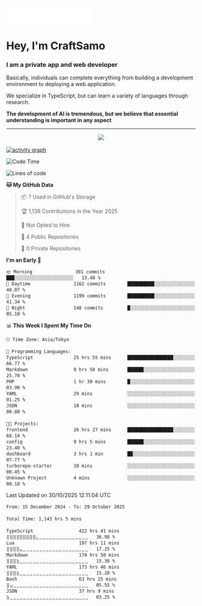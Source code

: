 <img src="images/header.svg"></img>

# Hey, I'm CraftSamo

### I am a private app and web developer

Basically, individuals can complete everything from building a development
environment to deploying a web application.

We specialize in TypeScript, but can learn a variety of languages through
research.

**The development of AI is tremendous, but we believe that essential
understanding is important in any aspect**

---

<p align="center">
  <img alig src="https://github-profile-trophy.vercel.app/?username=craftsamo&theme=onedark&column=-1" />
</p>

[![activity graph](https://github-readme-activity-graph.vercel.app/graph?username=craftsamo&theme=github-dark-dimmed&custom_title=Guilyx%20Activity%20Graph&hide_border=true)](https://github.com/ashutosh00710/github-readme-activity-graph)

<!--START_SECTION:waka-->
![Code Time](http://img.shields.io/badge/Code%20Time-1%2C135%20hrs%2056%20mins-blue)

![Lines of code](https://img.shields.io/badge/From%20Hello%20World%20I%27ve%20Written-696.4%20thousand%20lines%20of%20code-blue)

**🐱 My GitHub Data** 

> 📦 ? Used in GitHub's Storage 
 > 
> 🏆 1,139 Contributions in the Year 2025
 > 
> 🚫 Not Opted to Hire
 > 
> 📜 4 Public Repositories 
 > 
> 🔑 0 Private Repositories 
 > 
**I'm an Early 🐤** 

```text
🌞 Morning                391 commits         ███░░░░░░░░░░░░░░░░░░░░░░   13.48 % 
🌆 Daytime                1162 commits        ██████████░░░░░░░░░░░░░░░   40.07 % 
🌃 Evening                1199 commits        ██████████░░░░░░░░░░░░░░░   41.34 % 
🌙 Night                  148 commits         █░░░░░░░░░░░░░░░░░░░░░░░░   05.10 % 
```


📊 **This Week I Spent My Time On** 

```text
🕑︎ Time Zone: Asia/Tokyo

💬 Programming Languages: 
TypeScript               25 hrs 55 mins      █████████████████░░░░░░░░   66.77 % 
Markdown                 9 hrs 58 mins       ██████░░░░░░░░░░░░░░░░░░░   25.70 % 
PHP                      1 hr 30 mins        █░░░░░░░░░░░░░░░░░░░░░░░░   03.90 % 
YAML                     29 mins             ░░░░░░░░░░░░░░░░░░░░░░░░░   01.25 % 
JSON                     18 mins             ░░░░░░░░░░░░░░░░░░░░░░░░░   00.80 % 

🐱‍💻 Projects: 
frontend                 26 hrs 27 mins      █████████████████░░░░░░░░   68.14 % 
config                   9 hrs 5 mins        ██████░░░░░░░░░░░░░░░░░░░   23.40 % 
dashboard                3 hrs 1 min         ██░░░░░░░░░░░░░░░░░░░░░░░   07.77 % 
turborepo-starter        10 mins             ░░░░░░░░░░░░░░░░░░░░░░░░░   00.45 % 
Unknown Project          4 mins              ░░░░░░░░░░░░░░░░░░░░░░░░░   00.18 % 
```


 Last Updated on 30/10/2025 12:11:04 UTC
<!--END_SECTION:waka-->

<!--START_SECTION:waka-simple-->

```text
From: 15 December 2024 - To: 29 October 2025

Total Time: 1,143 hrs 5 mins

TypeScript                 422 hrs 41 mins ⣿⣿⣿⣿⣿⣿⣿⣿⣿⣄⣀⣀⣀⣀⣀⣀⣀⣀⣀⣀⣀⣀⣀⣀⣀   36.98 %
Lua                        197 hrs 11 mins ⣿⣿⣿⣿⣤⣀⣀⣀⣀⣀⣀⣀⣀⣀⣀⣀⣀⣀⣀⣀⣀⣀⣀⣀⣀   17.25 %
Markdown                   174 hrs 50 mins ⣿⣿⣿⣷⣀⣀⣀⣀⣀⣀⣀⣀⣀⣀⣀⣀⣀⣀⣀⣀⣀⣀⣀⣀⣀   15.30 %
YAML                       173 hrs 46 mins ⣿⣿⣿⣷⣀⣀⣀⣀⣀⣀⣀⣀⣀⣀⣀⣀⣀⣀⣀⣀⣀⣀⣀⣀⣀   15.20 %
Bash                       63 hrs 25 mins  ⣿⣤⣀⣀⣀⣀⣀⣀⣀⣀⣀⣀⣀⣀⣀⣀⣀⣀⣀⣀⣀⣀⣀⣀⣀   05.55 %
JSON                       37 hrs 9 mins   ⣷⣀⣀⣀⣀⣀⣀⣀⣀⣀⣀⣀⣀⣀⣀⣀⣀⣀⣀⣀⣀⣀⣀⣀⣀   03.25 %
```

<!--END_SECTION:waka-simple-->
